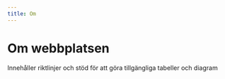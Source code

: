 ```yaml
---
title: Om
---
```

# Om webbplatsen

Innehåller riktlinjer och stöd för att göra tillgängliga tabeller och diagram